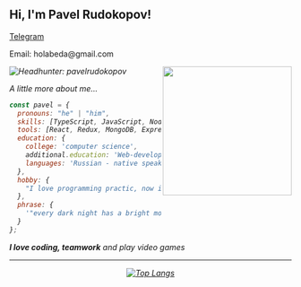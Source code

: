 <h2> Hi, I'm Pavel Rudokopov!</h2>
<p><a href='https://t.me/Rudokopov'>Telegram</a></p>
<p>Email: holabeda@gmail.com</p>
<img align='right' src="https://cs9.pikabu.ru/images/big_size_comm_an/2016-10_3/1476469929152241585.gif" width="230">
<p><em>

![Headhunter: pavelrudokopov](https://lesprominform.ru/media/jarticles_preview/tmb/00022810--w100.png)

A little more about me...

```javascript
const pavel = {
  pronouns: "he" | "him",
  skills: [TypeScript, JavaScript, NodeJS, HTML, CSS, SCSS],
  tools: [React, Redux, MongoDB, Express, Webpack, Docker],
  education: {
    college: 'computer science',
    additional.education: 'Web-developer courses',
    languages: 'Russian - native speaker, English - B1'
  },
  hobby: {
    "I love programming practic, now i learning Swift and Python"
  },
  phrase: {
    '"every dark night has a bright morning" (c) Tupac Shakur'
  }
};
```

 <em><b>I love coding, teamwork</b> and play video games</em>

---
<div align="center">
  
[![Top Langs](https://github-readme-stats.vercel.app/api/top-langs/?username=rudokopov&layout=compact&theme=vision-friendly-dark)](https://github.com/anuraghazra/github-readme-stats)
  
</div>
